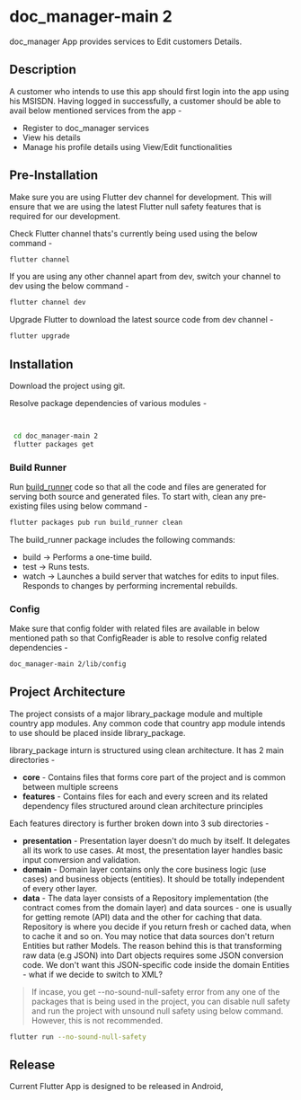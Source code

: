 # doc_manager-main 2

doc_manager  App provides services to Edit customers Details.

## Description

A customer who intends to use this app should first login into the app using his MSISDN. Having logged in successfully, a customer should be able to avail below mentioned services from the app -

- Register to doc_manager services
- View his details
- Manage his profile details using View/Edit functionalities


## Pre-Installation

Make sure you are using Flutter dev channel for development. This will ensure that we are using the latest Flutter null safety features that is required for our development.

Check Flutter channel thats's currently being used using the below command -
```bash
flutter channel
```

If you are using any other channel apart from dev, switch your channel to dev using the below command -
```bash
flutter channel dev
```

Upgrade Flutter to download the latest source code from dev channel -
```bash
flutter upgrade
```

## Installation

Download the project using git.

Resolve package dependencies of various modules -

```bash
 

 cd doc_manager-main 2
 flutter packages get
```

### Build Runner

Run [build_runner](https://dart.dev/tools/build_runner) code so that all the code and files are generated for serving both source and generated files. To start with, clean any pre-existing files using below command -

```bash
flutter packages pub run build_runner clean  
```
The build_runner package includes the following commands:
- build -> Performs a one-time build.
- test -> Runs tests.
- watch -> Launches a build server that watches for edits to input files. Responds to changes by performing incremental rebuilds.






### Config

Make sure that config folder with related files are available in below mentioned path so that ConfigReader is able to resolve config related dependencies -

```bash
doc_manager-main 2/lib/config
```

## Project Architecture

The project consists of a major library_package module and multiple country app modules. Any common code that country app module intends to use should be placed inside library_package.

library_package inturn is structured using clean architecture. It has 2 main directories -
- **core** - Contains files that forms core part of the project and is common between multiple screens
- **features** - Contains files for each and every screen and its related dependency files structured around clean architecture principles

Each features directory is further broken down into 3 sub directories -
* **presentation** - Presentation layer doesn't do much by itself. It delegates all its work to use cases. At most, the presentation layer handles basic input conversion and validation.
* **domain** - Domain layer contains only the core business logic (use cases) and business objects (entities). It should be totally independent of every other layer.
* **data** - The data layer consists of a Repository implementation (the contract comes from the domain layer) and data sources - one is usually for getting remote (API) data and the other for caching that data. Repository is where you decide if you return fresh or cached data, when to cache it and so on. You may notice that data sources don't return Entities but rather Models. The reason behind this is that transforming raw data (e.g JSON) into Dart objects requires some JSON conversion code. We don't want this JSON-specific code inside the domain Entities - what if we decide to switch to XML?



>If incase, you get --no-sound-null-safety error from any one of the packages that is being used in the project, you can disable null safety and run the project with unsound null safety using below command. However, this is not recommended.
```bash
flutter run --no-sound-null-safety
```

## Release

Current Flutter App is designed to be released in Android,

